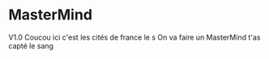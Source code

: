 # MasterMind
V1.0
Coucou ici c'est les cités de france le s 
On va faire un MasterMind t'as capté le sang
